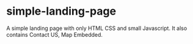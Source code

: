 # simple-landing-page
A simple landing page with only HTML CSS and small Javascript. It also contains Contact US, Map Embedded.
